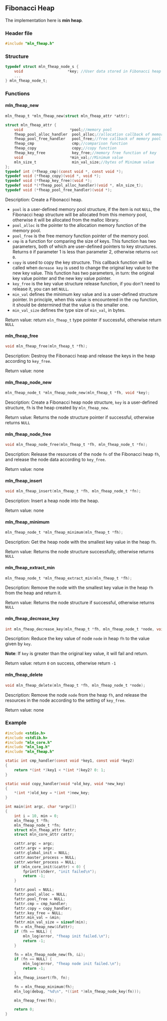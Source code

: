 ## Fibonacci Heap

The implementation here is **min heap**.



### Header file

```c
#include "mln_fheap.h"
```



### Structure

```c
typedef struct mln_fheap_node_s {
    void                    *key; //User data stored in Fibonacci heap nodes
    ...
} mln_fheap_node_t;
```



### Functions



#### mln_fheap_new

```c
mln_fheap_t *mln_fheap_new(struct mln_fheap_attr *attr);

struct mln_fheap_attr {
    void                     *pool;//memory pool
    fheap_pool_alloc_handler  pool_alloc;//allocation callback of memory pool
    fheap_pool_free_handler   pool_free;//free callback of memory pool
    fheap_cmp                 cmp;//comparison function
    fheap_copy                copy;//copy function
    fheap_key_free            key_free;//memory free function of key
    void                     *min_val;//Minimum value
    mln_size_t                min_val_size;//bytes of Minimum value
};
typedef int (*fheap_cmp)(const void *, const void *);
typedef void (*fheap_copy)(void *, void *);
typedef void (*fheap_key_free)(void *);
typedef void *(*fheap_pool_alloc_handler)(void *, mln_size_t);
typedef void (*fheap_pool_free_handler)(void *);
```

Description: Create a Fibonacci heap.

- `pool` is a user-defined memory pool structure, if the item is not `NULL`, the Fibonacci heap structure will be allocated from this memory pool, otherwise it will be allocated from the malloc library.
- `pool_alloc` is the pointer to the allocation memory function of the memory pool.
- `pool_free` is the free memory function pointer of the memory pool.
- `cmp` is a function for comparing the size of keys. This function has two parameters, both of which are user-defined pointers to key structures. Returns `0` if parameter 1 is less than parameter 2, otherwise returns `not 0`.
- `copy` is used to copy the key structure. This callback function will be called when `derease key` is used to change the original key value to the new key value. This function has two parameters, in turn: the original key value pointer and the new key value pointer.
- `key_free` is the key value structure release function, if you don't need to release it, you can set `NULL`.
- `min_val` defines the minimum key value and is a user-defined structure pointer. In principle, when this value is encountered in the `cmp` function, it should be determined that the value is the smaller one.
- `min_val_size` defines the type size of `min_val`, in bytes.

Return value: return `mln_fheap_t` type pointer if successful, otherwise return `NULL`



#### mln_fheap_free

```c
void mln_fheap_free(mln_fheap_t *fh);
```

Description: Destroy the Fibonacci heap and release the keys in the heap according to `key_free`.

Return value: none



#### mln_fheap_node_new

```c
mln_fheap_node_t *mln_fheap_node_new(mln_fheap_t *fh, void *key);
```

Description: Create a Fibonacci heap node structure, `key` is a user-defined structure, `fh` is the heap created by `mln_fheap_new`.

Return value: Returns the node structure pointer if successful, otherwise returns `NULL`



#### mln_fheap_node_free

```c
void mln_fheap_node_free(mln_fheap_t *fh, mln_fheap_node_t *fn);
```

Description: Release the resources of the node `fn` of the Fibonacci heap `fh`, and release the node data according to `key_free`.

Return value: none



#### mln_fheap_insert

```c
void mln_fheap_insert(mln_fheap_t *fh, mln_fheap_node_t *fn);
```

Description: Insert a heap node into the heap.

Return value: none



#### mln_fheap_minimum

```c
mln_fheap_node_t *mln_fheap_minimum(mln_fheap_t *fh);
```

Description: Get the heap node with the smallest key value in the heap `fh`.

Return value: Returns the node structure successfully, otherwise returns `NULL`



#### mln_fheap_extract_min

```c
mln_fheap_node_t *mln_fheap_extract_min(mln_fheap_t *fh);
```

Description: Remove the node with the smallest key value in the heap `fh` from the heap and return it.

Return value: Returns the node structure if successful, otherwise returns `NULL`



#### mln_fheap_decrease_key

```c
int mln_fheap_decrease_key(mln_fheap_t *fh, mln_fheap_node_t *node, void *key);
```

Description: Reduce the key value of node `node` in heap `fh` to the value given by `key`.

**Note**: If `key` is greater than the original key value, it will fail and return.

Return value: return `0` on success, otherwise return `-1`



#### mln_fheap_delete

```c
void mln_fheap_delete(mln_fheap_t *fh, mln_fheap_node_t *node);
```

Description: Remove the node `node` from the heap `fh`, and release the resources in the node according to the setting of `key_free`.

Return value: none



### Example

```c
#include <stdio.h>
#include <stdlib.h>
#include "mln_core.h"
#include "mln_log.h"
#include "mln_fheap.h"

static int cmp_handler(const void *key1, const void *key2)
{
    return *(int *)key1 < *(int *)key2? 0: 1;
}

static void copy_handler(void *old_key, void *new_key)
{
    *(int *)old_key = *(int *)new_key;
}

int main(int argc, char *argv[])
{
    int i = 10, min = 0;
    mln_fheap_t *fh;
    mln_fheap_node_t *fn;
    struct mln_fheap_attr fattr;
    struct mln_core_attr cattr;

    cattr.argc = argc;
    cattr.argv = argv;
    cattr.global_init = NULL;
    cattr.master_process = NULL;
    cattr.worker_process = NULL;
    if (mln_core_init(&cattr) < 0) {
        fprintf(stderr, "init failed\n");
        return -1;
    }

    fattr.pool = NULL;
    fattr.pool_alloc = NULL;
    fattr.pool_free = NULL;
    fattr.cmp = cmp_handler;
    fattr.copy = copy_handler;
    fattr.key_free = NULL;
    fattr.min_val = &min;
    fattr.min_val_size = sizeof(min);
    fh = mln_fheap_new(&fattr);
    if (fh == NULL) {
        mln_log(error, "fheap init failed.\n");
        return -1;
    }

    fn = mln_fheap_node_new(fh, &i);
    if (fn == NULL) {
        mln_log(error, "fheap node init failed.\n");
        return -1;
    }
    mln_fheap_insert(fh, fn);

    fn = mln_fheap_minimum(fh);
    mln_log(debug, "%d\n", *((int *)mln_fheap_node_key(fn)));

    mln_fheap_free(fh);

    return 0;
}
```

